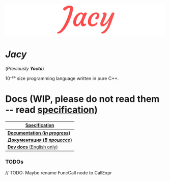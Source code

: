 ![Jacy](./img/JacyBorders.jpg)

# *Jacy*
(*Previously __Yocto__*)

10⁻²⁴ size programming language written in pure C++.

# Docs (WIP, please do not read them -- read [specification](docs/spec/getting_started.md))
| [__Specification__](docs/spec/index.md) |
| - |
| [__Documentation (*In progress*)__](docs/en_docs/getting_started.md) |
| [__Документация (*В процессе*)__](docs/ru_docs/getting_started.md) |
| [__Dev docs__ (English only)](docs/dev_docs/getting_started.md) |


### TODOs
// TODO: Maybe rename FuncCall node to CallExpr